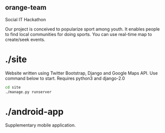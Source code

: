 ## orange-team 
Social IT Hackathon

Our project is conceived to popularize sport among youth. It enables people to find local communities for doing sports. You can use real-time map to create/seek events.

# ./site
Website written using Twitter Bootstrap, Django and Google Maps API. Use command below to start. Requires python3 and django-2.0
```bash
cd site
./manage.py runserver
```

# ./android-app
Supplementary mobile application.

